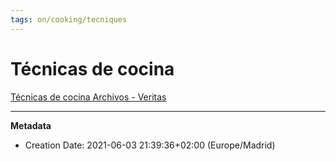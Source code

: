 ```yaml
---
tags: on/cooking/tecniques
---
```

# Técnicas de cocina
[Técnicas de cocina Archivos - Veritas](https://www.veritas.es/category/video-recetas/tecnicas-de-cocina/)

---
**Metadata**
- Creation Date: 2021-06-03 21:39:36+02:00 (Europe/Madrid)
